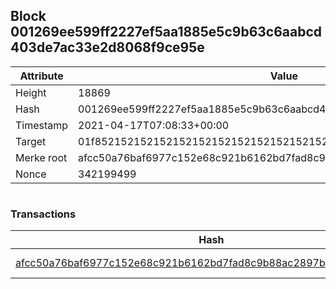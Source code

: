 ## Block 001269ee599ff2227ef5aa1885e5c9b63c6aabcd403de7ac33e2d8068f9ce95e

Attribute | Value
--- | ---
Height | 18869
Hash | 001269ee599ff2227ef5aa1885e5c9b63c6aabcd403de7ac33e2d8068f9ce95e
Timestamp | 2021-04-17T07:08:33+00:00
Target | 01f8521521521521521521521521521521521521521521521521521521521521
Merke root | afcc50a76baf6977c152e68c921b6162bd7fad8c9b88ac2897b1929a14d30a3d
Nonce | 342199499

```

```

### Transactions

Hash | Amount
--- | ---
[afcc50a76baf6977c152e68c921b6162bd7fad8c9b88ac2897b1929a14d30a3d](afcc50a76baf6977c152e68c921b6162bd7fad8c9b88ac2897b1929a14d30a3d.md) | 10.00000000 SKEPTI 
